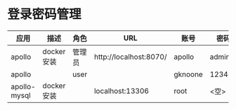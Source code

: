 # 登录密码管理

| 应用         | 描述       | 角色   | URL                    | 账号    | 密码   |
| ------------ | ---------- | ------ | ---------------------- | ------- | ------ |
| apollo       | docker安装 | 管理员 | http://localhost:8070/ | apollo  | admin  |
| apollo       |            | user   |                        | gknoone | 123456 |
| apollo-mysql | docker安装 |        | localhost:13306        | root    | <空>   |


